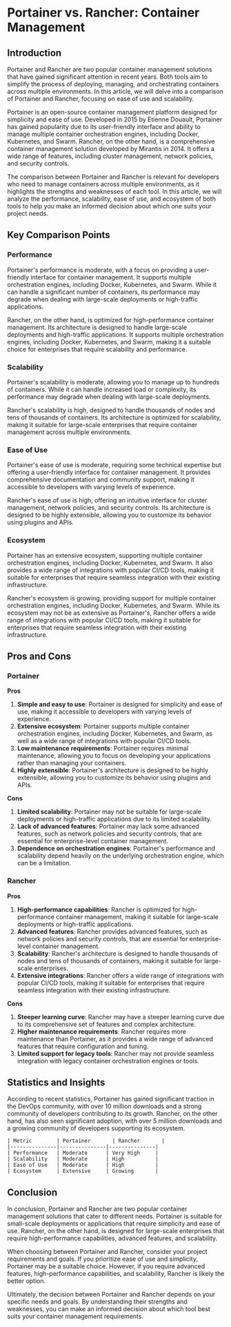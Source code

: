 # Portainer vs. Rancher: Container Management
## Introduction
Portainer and Rancher are two popular container management solutions that have gained significant attention in recent years. Both tools aim to simplify the process of deploying, managing, and orchestrating containers across multiple environments. In this article, we will delve into a comparison of Portainer and Rancher, focusing on ease of use and scalability.

Portainer is an open-source container management platform designed for simplicity and ease of use. Developed in 2015 by Etienne Douault, Portainer has gained popularity due to its user-friendly interface and ability to manage multiple container orchestration engines, including Docker, Kubernetes, and Swarm. Rancher, on the other hand, is a comprehensive container management solution developed by Mirantis in 2014. It offers a wide range of features, including cluster management, network policies, and security controls.

The comparison between Portainer and Rancher is relevant for developers who need to manage containers across multiple environments, as it highlights the strengths and weaknesses of each tool. In this article, we will analyze the performance, scalability, ease of use, and ecosystem of both tools to help you make an informed decision about which one suits your project needs.

## Key Comparison Points

### Performance
Portainer's performance is moderate, with a focus on providing a user-friendly interface for container management. It supports multiple orchestration engines, including Docker, Kubernetes, and Swarm. While it can handle a significant number of containers, its performance may degrade when dealing with large-scale deployments or high-traffic applications.

Rancher, on the other hand, is optimized for high-performance container management. Its architecture is designed to handle large-scale deployments and high-traffic applications. It supports multiple orchestration engines, including Docker, Kubernetes, and Swarm, making it a suitable choice for enterprises that require scalability and performance.

### Scalability
Portainer's scalability is moderate, allowing you to manage up to hundreds of containers. While it can handle increased load or complexity, its performance may degrade when dealing with large-scale deployments.

Rancher's scalability is high, designed to handle thousands of nodes and tens of thousands of containers. Its architecture is optimized for scalability, making it suitable for large-scale enterprises that require container management across multiple environments.

### Ease of Use
Portainer's ease of use is moderate, requiring some technical expertise but offering a user-friendly interface for container management. It provides comprehensive documentation and community support, making it accessible to developers with varying levels of experience.

Rancher's ease of use is high, offering an intuitive interface for cluster management, network policies, and security controls. Its architecture is designed to be highly extensible, allowing you to customize its behavior using plugins and APIs.

### Ecosystem
Portainer has an extensive ecosystem, supporting multiple container orchestration engines, including Docker, Kubernetes, and Swarm. It also provides a wide range of integrations with popular CI/CD tools, making it suitable for enterprises that require seamless integration with their existing infrastructure.

Rancher's ecosystem is growing, providing support for multiple container orchestration engines, including Docker, Kubernetes, and Swarm. While its ecosystem may not be as extensive as Portainer's, Rancher offers a wide range of integrations with popular CI/CD tools, making it suitable for enterprises that require seamless integration with their existing infrastructure.

## Pros and Cons

### Portainer

**Pros**

1. **Simple and easy to use**: Portainer is designed for simplicity and ease of use, making it accessible to developers with varying levels of experience.
2. **Extensive ecosystem**: Portainer supports multiple container orchestration engines, including Docker, Kubernetes, and Swarm, as well as a wide range of integrations with popular CI/CD tools.
3. **Low maintenance requirements**: Portainer requires minimal maintenance, allowing you to focus on developing your applications rather than managing your containers.
4. **Highly extensible**: Portainer's architecture is designed to be highly extensible, allowing you to customize its behavior using plugins and APIs.

**Cons**

1. **Limited scalability**: Portainer may not be suitable for large-scale deployments or high-traffic applications due to its limited scalability.
2. **Lack of advanced features**: Portainer may lack some advanced features, such as network policies and security controls, that are essential for enterprise-level container management.
3. **Dependence on orchestration engines**: Portainer's performance and scalability depend heavily on the underlying orchestration engine, which can be a limitation.

### Rancher

**Pros**

1. **High-performance capabilities**: Rancher is optimized for high-performance container management, making it suitable for large-scale deployments or high-traffic applications.
2. **Advanced features**: Rancher provides advanced features, such as network policies and security controls, that are essential for enterprise-level container management.
3. **Scalability**: Rancher's architecture is designed to handle thousands of nodes and tens of thousands of containers, making it suitable for large-scale enterprises.
4. **Extensive integrations**: Rancher offers a wide range of integrations with popular CI/CD tools, making it suitable for enterprises that require seamless integration with their existing infrastructure.

**Cons**

1. **Steeper learning curve**: Rancher may have a steeper learning curve due to its comprehensive set of features and complex architecture.
2. **Higher maintenance requirements**: Rancher requires more maintenance than Portainer, as it provides a wide range of advanced features that require configuration and tuning.
3. **Limited support for legacy tools**: Rancher may not provide seamless integration with legacy container orchestration engines or tools.

## Statistics and Insights

According to recent statistics, Portainer has gained significant traction in the DevOps community, with over 10 million downloads and a strong community of developers contributing to its growth. Rancher, on the other hand, has also seen significant adoption, with over 5 million downloads and a growing community of developers supporting its ecosystem.

```
| Metric        | Portainer       | Rancher       |
|---------------|---------------|---------------|
| Performance   | Moderate      | Very High     |
| Scalability   | Moderate      | High          |
| Ease of Use   | Moderate      | High          |
| Ecosystem     | Extensive     | Growing       |
```

## Conclusion
In conclusion, Portainer and Rancher are two popular container management solutions that cater to different needs. Portainer is suitable for small-scale deployments or applications that require simplicity and ease of use. Rancher, on the other hand, is designed for large-scale enterprises that require high-performance capabilities, advanced features, and scalability.

When choosing between Portainer and Rancher, consider your project requirements and goals. If you prioritize ease of use and simplicity, Portainer may be a suitable choice. However, if you require advanced features, high-performance capabilities, and scalability, Rancher is likely the better option.

Ultimately, the decision between Portainer and Rancher depends on your specific needs and goals. By understanding their strengths and weaknesses, you can make an informed decision about which tool best suits your container management requirements.